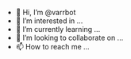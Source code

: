 - 👋 Hi, I’m @varrbot
- 👀 I’m interested in ...
- 🌱 I’m currently learning ...
- 💞️ I’m looking to collaborate on ...
- 📫 How to reach me ...

<!---
varrbot/varrbot is a ✨ special ✨ repository because its `README.md` (this file) appears on your GitHub profile.
You can click the Preview link to take a look at your changes.
--->
